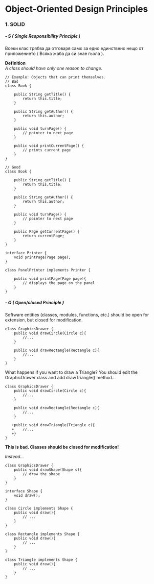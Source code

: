# Object-Oriented Design Principles

### 1. SOLID

##### - S ( Single Responsibility Principle )
Всеки клас трябва да отговаря само за едно единствено нещо от приложението ( Всяка жаба да си знае гьола ). <br>

**Definition**<br>
*A class should have only one reason to change.*

```{java}
// Example: Objects that can print themselves.
// Bad
class Book {
 
    public String getTitle() {
        return this.title;
    }
 
    public String getAuthor() {
        return this.author;
    }
 
    public void turnPage() {
        // pointer to next page
    }
 
    public void printCurrentPage() {
        // prints current page
    }
}
```
```{java}
// Good
class Book {
 
    public String getTitle() {
        return this.title;
    }
 
    public String getAuthor() {
        return this.author;
    }
 
    public void turnPage() {
        // pointer to next page
    }
 
    public Page getCurrentPage() {
        return currentPage;
    }
}

interface Printer {
    void printPage(Page page);
}

class PanelPrinter implements Printer {

    public void printPage(Page page){
        // displays the page on the panel
    }
}
```

##### - O ( Open/closed Principle )
Software entities (classes, modules, functions, etc.) should be open for extension, but closed for modification.

```{java}
class GraphicsDrawer {
    public void drawCircle(Circle c){
        //...
    }
    
    public void drawRectangle(Rectangle c){
        //...
    }
}
```

What happens if you want to draw a Triangle?
You should edit the GraphicDrawer class and add drawTriangle() method...
```{java}
class GraphicsDrawer {
    public void drawCircle(Circle c){
        //...
    }
    
    public void drawRectangle(Rectangle c){
        //...
    }
    
   +public void drawTriangle(Triangle c){
   +    //...
   +}
}
```
**This is bad. Classes should be closed for modification!**

*Instead...*
```{java}
class GraphicsDrawer {
    public void drawShape(Shape s){
        // draw the shape
    }
}

interface Shape {
    void draw();
}

class Circle implements Shape {
    public void draw(){
        // ...
    }
}

class Rectangle implements Shape {
    public void draw(){
        // ...
    }
}

class Triangle implements Shape {
    public void draw(){
        // ...
    }
}
```

